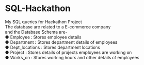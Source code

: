 # SQL-Hackathon
My SQL queries for Hackathon Project</br>
The database are related to a E-commerce company </br>
and the Database Schema are-</br>
● Employee : Stores employee details</br>
● Department : Stores department details of employees</br>
● Dept_locations : Stores department locations</br>
● Project : Stores details of projects employees are working on</br>
● Works_on : Stores working hours and other details of employees
